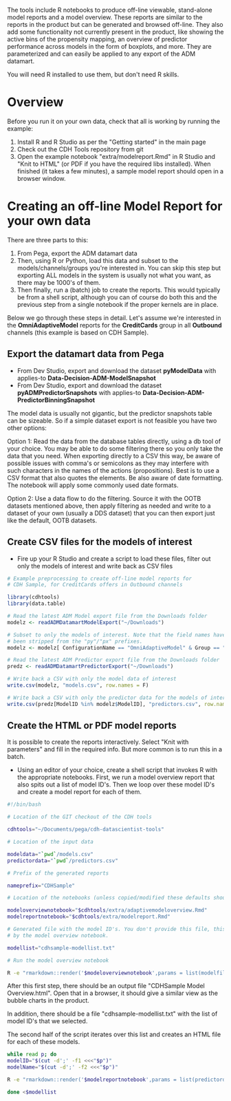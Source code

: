 The tools include R notebooks to produce off-line viewable, stand-alone model reports and a model overview. These reports are similar to the reports in the product but can be generated and browsed off-line. They also add some functionality not currently present in the product, like showing the active bins of the propensity mapping, an overview of predictor performance across models in the form of boxplots, and more. They are parameterized and can easily be applied to any export of the ADM datamart.

You will need R installed to use them, but don't need R skills.

# Overview

Before you run it on your own data, check that all is working by running the example:

1. Install R and R Studio as per the "Getting started" in the main page
2. Check out the CDH Tools repository from git
3. Open the example notebook "extra/modelreport.Rmd" in R Studio and "Knit to HTML" (or PDF if you have the required libs installed). When finished (it takes a few minutes), a sample model report should open in a browser window.

# Creating an off-line Model Report for your own data

There are three parts to this:

1. From Pega, export the ADM datamart data
2. Then, using R or Python, load this data and subset to the models/channels/groups you're interested in. You can skip this step but exporting ALL models in the system is usually not what you want, as there may be 1000's of them.
3. Then finally, run a (batch) job to create the reports. This would typically be from a shell script, although you can of course do both this and the previous step from a single notebook if the proper kernels are in place.

Below we go through these steps in detail. Let's assume we're interested in the **OmniAdaptiveModel** reports for the **CreditCards** group in all **Outbound** channels (this example is based on CDH Sample).

## Export the datamart data from Pega

* From Dev Studio, export and download the dataset **pyModelData** with applies-to **Data-Decision-ADM-ModelSnapshot**
* From Dev Studio, export and download the dataset **pyADMPredictorSnapshots** with applies-to **Data-Decision-ADM-PredictorBinningSnapshot**

The model data is usually not gigantic, but the predictor snapshots table can be sizeable. So if a simple dataset export is not feasible you have two other options:

Option 1: Read the data from the database tables directly, using a db tool of your choice. You may be able to do some filtering there so you only take the data that you need. When exporting directly to a CSV this way, be aware of possible issues with comma's or semicolons as they may interfere with such characters in the names of the actions (propositions). Best is to use a CSV format that also quotes the elements. Be also aware of date formatting. The notebook will apply some commonly used date formats.

Option 2: Use a data flow to do the filtering. Source it with the OOTB datasets mentioned above, then apply filtering as needed and write to a dataset of your own (usually a DDS dataset) that you can then export just like the default, OOTB datasets.


## Create CSV files for the models of interest

* Fire up your R Studio and create a script to load these files, filter out only the models of interest and write back as CSV files

```r
# Example preprocessing to create off-line model reports for
# CDH Sample, for CreditCards offers in Outbound channels

library(cdhtools)
library(data.table)

# Read the latest ADM Model export file from the Downloads folder
modelz <- readADMDatamartModelExport("~/Downloads")

# Subset to only the models of interest. Note that the field names have
# been stripped from the "py"/"px" prefixes.
modelz <- modelz[ ConfigurationName == "OmniAdaptiveModel" & Group == "CreditCards" & Direction == "Outbound"]

# Read the latest ADM Predictor export file from the Downloads folder
predz <- readADMDatamartPredictorExport("~/Downloads")

# Write back a CSV with only the model data of interest
write.csv(modelz, "models.csv", row.names = F)

# Write back a CSV with only the predictor data for the models of interest
write.csv(predz[ModelID %in% modelz$ModelID], "predictors.csv", row.names = F)
```


## Create the HTML or PDF model reports

It is possible to create the reports interactively. Select "Knit with parameters" and fill in the required info. But more common is to run this in a batch.

* Using an editor of your choice, create a shell script that invokes R with the appropriate notebooks. First, we run a model overview report that also spits out a list of model ID's. Then we loop over these model ID's and create a model report for each of them.

```bash
#!/bin/bash

# Location of the GIT checkout of the CDH tools

cdhtools="~/Documents/pega/cdh-datascientist-tools"

# Location of the input data

modeldata="`pwd`/models.csv"
predictordata="`pwd`/predictors.csv"

# Prefix of the generated reports

nameprefix="CDHSample"

# Location of the notebooks (unless copied/modified these defaults should be fine)

modeloverviewnotebook="$cdhtools/extra/adaptivemodeloverview.Rmd"
modelreportnotebook="$cdhtools/extra/modelreport.Rmd"

# Generated file with the model ID's. You don't provide this file, this is generated
# by the model overview notebook.

modellist="cdhsample-modellist.txt"

# Run the model overview notebook

R -e "rmarkdown::render('$modeloverviewnotebook',params = list(modelfile='$modeldata', modellist='`pwd`/$modellist', predictordatafile='$predictordata'), output_file='`pwd`/$nameprefix\ Model Overview with Predictor Overview.html')"
```

After this first step, there should be an output file "CDHSample Model Overview.html". Open that in a browser, it should give a similar view as the bubble charts in the product. 

In addition, there should be a file "cdhsample-modellist.txt" with the list of model ID's that we selected.

The second half of the script iterates over this list and creates an HTML file for each of these models.

```bash
while read p; do
modelID="$(cut -d';' -f1 <<<"$p")"
modelName="$(cut -d';' -f2 <<<"$p")"

R -e "rmarkdown::render('$modelreportnotebook',params = list(predictordatafile='$predictordata', modeldescription='$modelName', modelid='$modelID'), output_file='`pwd`/$nameprefix Model Report $modelName.html')"

done <$modellist
```









